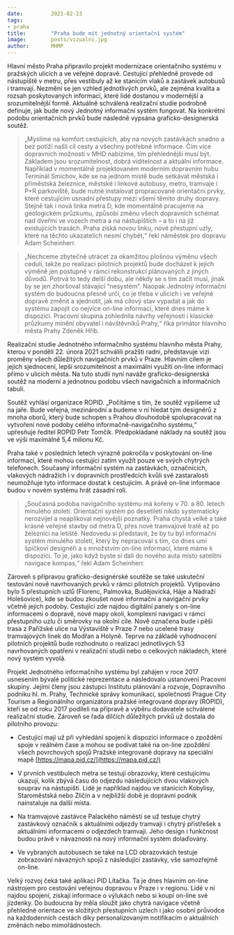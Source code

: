 ```yaml
---
date:         2021-02-23
tags:         
- praha
title:        "Praha bude mít jednotný orientační systém"
image: 	      posts/vizualni.jpg
author:       MHMP
---
```


Hlavní město Praha připravilo projekt modernizace orientačního systému v pražských ulicích a ve veřejné dopravě. Cestující přehledně provede od nástupiště v metru, přes vestibuly až ke stanicím vlaků a zastávek autobusů i tramvají. Nezmění se jen vzhled jednotlivých prvků, ale zejména kvalita a rozsah poskytovaných informací, které lidé dostanou v modernější a srozumitelnější formě. Aktuálně schválená realizační studie podrobně definuje, jak bude nový Jednotný informační systém fungovat. Na konkrétní podobu orientačních prvků bude následně vypsána graficko-designerská soutěž.

> „Myslíme na komfort cestujících, aby na nových zastávkách snadno a bez potíží našli cíl cesty a všechny potřebné informace. Čím více dopravních možností v MHD nabízíme, tím přehlednější musí být. Základem jsou srozumitelnost, dobrá viditelnost a aktuální informace. Například v momentálně projektovaném moderním dopravním hubu Terminál Smíchov, kde se na jednom místě bude setkávat městská i příměstská železnice, městské i linkové autobusy, metro, tramvaje i P+R parkoviště, bude nutné instalovat propracované orientační prvky, které cestujícím usnadní přestupy mezi všemi těmito druhy dopravy. Stejně tak i nová linka metra D, kde momentálně pracujeme na geologickém průzkumu, způsobí změnu všech dopravních schémat nad dveřmi ve vozech metra a na nástupištích – a to i na již existujících trasách. Praha získá novou linku, nové přestupní uzly, které na těchto ukazatelích nesmí chybět,“ řekl náměstek pro dopravu Adam Scheinherr.

> „Nechceme zbytečně utrácet za okamžitou plošnou výměnu všech cedulí, takže po realizaci pilotních projektů bude docházet k jejich výměně jen postupně v rámci rekonstrukcí plánovaných z jiných důvodů. Potrvá to tedy delší dobu, ale někdy se s tím začít musí, jinak by se jen zhoršoval stávající “nesystém”. Naopak Jednotný informační systém do budoucna přesně určí, co je třeba v ulicích i ve veřejné dopravě změnit a sjednotit, jak má cílový stav vypadat a jak do systému zapojit co nejvíce on-line informací, které dnes máme k dispozici. Pracovní skupina zohlednila návrhy veřejnosti i klasické průzkumy mínění obyvatel i návštěvníků Prahy,“ říká primátor hlavního města Prahy Zdeněk Hřib.

Realizační studie Jednotného informačního systému hlavního města Prahy, kterou v pondělí 22. února 2021 schválili pražští radní, představuje vizi proměny všech důležitých navigačních prvků v Praze. Hlavním cílem je jejich sjednocení, lepší srozumitelnost a maximální využití on-line informací přímo v ulicích města. Na tuto studii nyní naváže graficko-designerská soutěž na moderní a jednotnou podobu všech navigačních a informačních tabulí.

Soutěž vyhlásí organizace ROPID. „Počítáme s tím, že soutěž vypíšeme už na jaře. Bude veřejná, mezinárodní a budeme v ní hledat tým designérů z mnoha oborů, který bude schopen s Prahou dlouhodobě spolupracovat na vytvoření nové podoby celého informačně-navigačního systému,“ upřesňuje ředitel ROPID Petr Tomčík. Předpokládané náklady na soutěž jsou ve výši maximálně 5,4 milionu Kč.

Praha také v posledních letech výrazně pokročila v poskytování on-line informací, které mohou cestující zatím využít pouze ve svých chytrých telefonech. Současný informační systém na zastávkách, označnících, vlakových nádražích i v dopravních prostředcích kvůli své zastaralosti neumožňuje tyto informace dostat k cestujícím. A právě on-line informace budou v novém systému hrát zásadní roli.

> „Současná podoba navigačního systému má kořeny v 70. a 80. letech minulého století. Orientační systém po desetiletí nikdo systematicky nerozvíjel a neaplikoval nejnovější poznatky. Praha chystá velké a také krásné veřejné stavby od metra D, přes nové tramvajové tratě až po železnici na letiště. Nedovedu si představit, že by tu byl informační systém minulého století, který by nepracoval s tím, co dnes umí špičkoví designéři a s množstvím on-line informací, které máme k dispozici. To je, jako když byste si dali do nového auta místo satelitní navigace kompas,“ řekl Adam Scheinherr.

Zároveň s přípravou graficko-designérské soutěže se také uskuteční testování nově navrhovaných prvků v rámci pilotních projektů. Vytipováno bylo 5 přestupních uzlů (Florenc, Palmovka, Budějovická, Háje a Nádraží Holešovice), kde se budou zkoušet nové informační a navigační prvky včetně jejich podoby. Cestující zde najdou digitální panely s on-line informacemi o dopravě, nové mapy okolí, komplexní navigaci v rámci přestupního uzlu či směrovky na okolní cíle. Nově označena bude i pěší trasa z Pařížské ulice na Výstaviště v Praze 7 nebo ucelené trasy tramvajových linek do Modřan a Holyně. Teprve na základě vyhodnocení pilotních projektů bude rozhodnuto o realizaci jednotlivých 53 navrhovaných opatření v realizační studii nebo o celkových nákladech, které nový systém vyvolá.  
 
Projekt Jednotného informačního systému byl zahájen v roce 2017 usnesením bývalé politické reprezentace a následovalo ustanovení Pracovní skupiny. Jejími členy jsou zástupci Institutu plánování a rozvoje, Dopravního podniku hl. m. Prahy, Technické správy komunikací, společnosti Prague City Tourism a Regionálního organizátora pražské integrované dopravy (ROPID), kteří se od roku 2017 podíleli na přípravě a výběru dodavatele schválené realizační studie. Zároveň se řada dílčích důležitých prvků už dostala do pilotního provozu:

* Cestující mají už při vyhledání spojení k dispozici informace o zpoždění spoje v reálném čase a mohou se podívat také na on-line zpoždění všech povrchových spojů Pražské integrované dopravy na speciální mapě [https://mapa.pid.cz/](https://mapa.pid.cz/)

* V prvních vestibulech metra se testují obrazovky, které cestujícímu ukazují, kolik zbývá času do odjezdu následujících dvou vlakových souprav na nástupišti. Lidé je například najdou ve stanicích Kobylisy, Staroměstská nebo Zličín a v nejbližší době je dopravní podnik nainstaluje na další místa.

* Na tramvajové zastávce Palackého náměstí se už testuje chytrý zastávkový označník s aktuálními odjezdy tramvají i chytrý přístřešek s aktuálními informacemi o odjezdech tramvají. Jeho design i funkčnost budou právě v návaznosti na nový informační systém dolaďovány.

* Ve vybraných autobusech se také na LCD obrazovkách testuje zobrazování návazných spojů z následující zastávky, vše samozřejmě on-line.

Velký rozvoj čeká také aplikaci PID Lítačka. Ta je dnes hlavním on-line nástrojem pro cestování veřejnou dopravou v Praze i v regionu. Lidé v ní najdou spojení, získají informace o výlukách nebo si koupí on-line své jízdenky. Do budoucna by měla sloužit jako chytrá navigace včetně přehledné orientace ve složitých přestupních uzlech i jako osobní průvodce na každodenních cestách díky personalizovaným notifikacím o aktuálních změnách nebo mimořádnostech.

